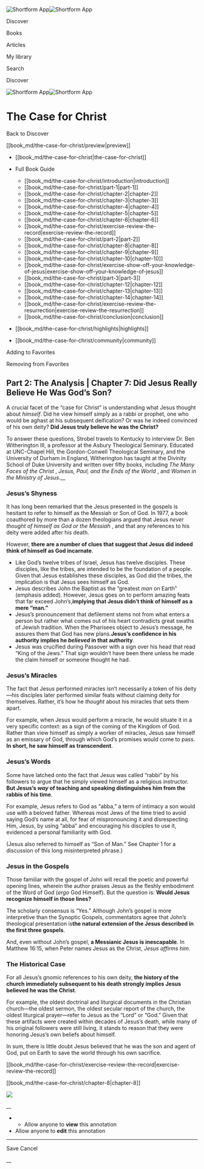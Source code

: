 ![Shortform App](/img/logo.36a2399e.svg)![Shortform App](/img/logo-dark.70c1b072.svg)

Discover

Books

Articles

My library

Search

Discover

![Shortform App](/img/logo.36a2399e.svg)![Shortform App](/img/logo-dark.70c1b072.svg)

# The Case for Christ

Back to Discover

[[book_md/the-case-for-christ/preview|preview]]

  * [[book_md/the-case-for-christ|the-case-for-christ]]
  * Full Book Guide

    * [[book_md/the-case-for-christ/introduction|introduction]]
    * [[book_md/the-case-for-christ/part-1|part-1]]
    * [[book_md/the-case-for-christ/chapter-2|chapter-2]]
    * [[book_md/the-case-for-christ/chapter-3|chapter-3]]
    * [[book_md/the-case-for-christ/chapter-4|chapter-4]]
    * [[book_md/the-case-for-christ/chapter-5|chapter-5]]
    * [[book_md/the-case-for-christ/chapter-6|chapter-6]]
    * [[book_md/the-case-for-christ/exercise-review-the-record|exercise-review-the-record]]
    * [[book_md/the-case-for-christ/part-2|part-2]]
    * [[book_md/the-case-for-christ/chapter-8|chapter-8]]
    * [[book_md/the-case-for-christ/chapter-9|chapter-9]]
    * [[book_md/the-case-for-christ/chapter-10|chapter-10]]
    * [[book_md/the-case-for-christ/exercise-show-off-your-knowledge-of-jesus|exercise-show-off-your-knowledge-of-jesus]]
    * [[book_md/the-case-for-christ/part-3|part-3]]
    * [[book_md/the-case-for-christ/chapter-12|chapter-12]]
    * [[book_md/the-case-for-christ/chapter-13|chapter-13]]
    * [[book_md/the-case-for-christ/chapter-14|chapter-14]]
    * [[book_md/the-case-for-christ/exercise-review-the-resurrection|exercise-review-the-resurrection]]
    * [[book_md/the-case-for-christ/conclusion|conclusion]]
  * [[book_md/the-case-for-christ/highlights|highlights]]
  * [[book_md/the-case-for-christ/community|community]]



Adding to Favorites 

Removing from Favorites 

## Part 2: The Analysis | Chapter 7: Did Jesus Really Believe He Was God’s Son?

A crucial facet of the “case for Christ” is understanding what Jesus thought about _himself_. Did he view himself simply as a rabbi or prophet, one who would be aghast at his subsequent deification? Or was he indeed convinced of his own deity? **Did Jesus truly believe he was the Christ?**

To answer these questions, Strobel travels to Kentucky to interview Dr. Ben Witherington III, a professor at the Asbury Theological Seminary. Educated at UNC-Chapel Hill, the Gordon-Conwell Theological Seminary, and the University of Durham in England, Witherington has taught at the Divinity School of Duke University and written over fifty books, including _The Many Faces of the Christ_ , _Jesus, Paul, and the Ends of the World_ , and _Women in the Ministry of Jesus_.__

### Jesus’s Shyness

It has long been remarked that the Jesus presented in the gospels is hesitant to refer to himself as the Messiah or Son of God. In 1977, a book coauthored by more than a dozen theologians argued that Jesus _never thought of himself as God or the Messiah_ , and that any references to his deity were added after his death.

However, **there are a number of clues that suggest that Jesus did indeed think of himself as God incarnate**.

  * Like God’s twelve tribes of Israel, Jesus has twelve disciples. These disciples, like the tribes, are intended to be the foundation of a people. Given that Jesus establishes these disciples, as God did the tribes, the implication is that Jesus sees himself as God.
  * Jesus describes John the Baptist as the “greatest _man_ on Earth” (emphasis added). However, Jesus goes on to perform amazing feats that far exceed John’s,**implying that Jesus didn’t think of himself as a mere “man.”**
  * Jesus’s pronouncement that defilement stems not from what enters a person but rather what comes out of his heart contradicts great swaths of Jewish tradition. When the Pharisees object to Jesus’s message, he assures them that God has new plans.**Jesus’s confidence in his authority implies he _believed_ in that authority**. 
  * Jesus was crucified during Passover with a sign over his head that read “King of the Jews.” That sign wouldn’t have been there unless he made the claim himself or someone thought he had.



### Jesus’s Miracles

The fact that Jesus performed miracles isn’t necessarily a token of his deity—his disciples later performed similar feats without claiming deity for themselves. Rather, it’s how he _thought_ about his miracles that sets them apart.

For example, when Jesus would perform a miracle, he would situate it in a very specific context: as a sign of the coming of the Kingdom of God. Rather than view himself as simply a worker of miracles, Jesus saw himself as an emissary of God, through which God’s promises would come to pass. **In short, he saw himself as transcendent**.

### Jesus’s Words

Some have latched onto the fact that Jesus was called “rabbi” by his followers to argue that he simply viewed himself as a religious instructor. **But Jesus’s _way_ of teaching and speaking distinguishes him from the rabbis of his time**.

For example, Jesus refers to God as “abba,” a term of intimacy a son would use with a beloved father. Whereas most Jews of the time tried to avoid saying God’s name at all, for fear of mispronouncing it and disrespecting Him, Jesus, by using “abba” and encouraging his disciples to use it, evidenced a personal familiarity with God.

(Jesus also referred to himself as “Son of Man.” See Chapter 1 for a discussion of this long misinterpreted phrase.)

### Jesus in the Gospels

Those familiar with the gospel of John will recall the poetic and powerful opening lines, wherein the author praises Jesus as the fleshly embodiment of the Word of God (_ergo_ God Himself). But the question is: **Would Jesus recognize himself in those lines?**

The scholarly consensus is “Yes.” Although John’s gospel is more interpretive than the Synoptic Gospels, commentators agree that John’s theological presentation is**the natural extension of the Jesus described in the first three gospels**.

And, even without John’s gospel, **a Messianic Jesus is inescapable**. In Matthew 16:15, when Peter names Jesus as the Christ, _Jesus affirms him_.

### The Historical Case

For all Jesus’s gnomic references to his own deity, **the history of the church immediately subsequent to his death strongly implies Jesus believed he was the Christ**.

For example, the oldest doctrinal and liturgical documents in the Christian church—the oldest sermon, the oldest secular report of the church, the oldest liturgical prayer—refer to Jesus as the “Lord” or “God.” Given that these artifacts were created within decades of Jesus’s death, while many of his original followers were still living, it stands to reason that they were honoring Jesus’s own beliefs about himself.

In sum, there is little doubt Jesus believed that he was the son and agent of God, put on Earth to save the world through his own sacrifice.

[[book_md/the-case-for-christ/exercise-review-the-record|exercise-review-the-record]]

[[book_md/the-case-for-christ/chapter-8|chapter-8]]

![](https://bat.bing.com/action/0?ti=56018282&Ver=2&mid=20e62409-a9cc-4c55-baee-b835cd9e6dda&sid=1711133063fa11eebdec89a8b8ae3bbc&vid=171147a063fa11eea7440fcfeb230d96&vids=0&msclkid=N&pi=0&lg=en-US&sw=800&sh=600&sc=24&nwd=1&tl=Shortform%20%7C%20Book&p=https%3A%2F%2Fwww.shortform.com%2Fapp%2Fbook%2Fthe-case-for-christ%2Fpart-2&r=&lt=283&evt=pageLoad&sv=1&rn=289374)

__

  *   * Allow anyone to **view** this annotation
  * Allow anyone to **edit** this annotation



* * *

Save Cancel

__



